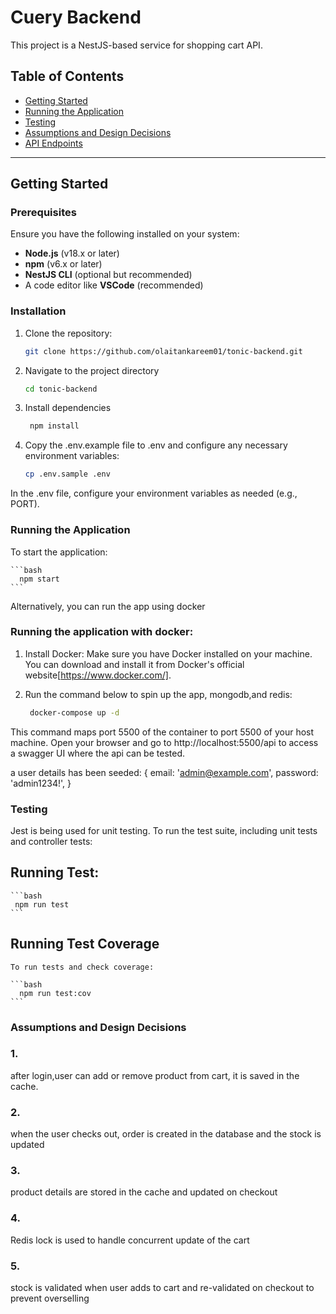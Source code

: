 # Cuery Backend

This project is a NestJS-based service for shopping cart API.

## Table of Contents

- [Getting Started](#getting-started)
- [Running the Application](#running-the-application)
- [Testing](#testing)
- [Assumptions and Design Decisions](#assumptions-and-design-decisions)
- [API Endpoints](#api-endpoints)

---

## Getting Started

### Prerequisites

Ensure you have the following installed on your system:

- **Node.js** (v18.x or later)
- **npm** (v6.x or later)
- **NestJS CLI** (optional but recommended)
- A code editor like **VSCode** (recommended)

### Installation

1. Clone the repository:

   ```bash
   git clone https://github.com/olaitankareem01/tonic-backend.git

2. Navigate to the project directory
   
   ```bash
   cd tonic-backend
   ```
3. Install dependencies

    ```bash 
     npm install
4. Copy the .env.example file to .env and configure any necessary environment variables:

    ```bash
    cp .env.sample .env
  In the .env file, configure your environment variables as needed (e.g., PORT).

### Running the Application

  To start the application:

    ```bash
      npm start
    ```
  Alternatively, you can run the app using docker
### Running the application with docker:
1. Install Docker: Make sure you have Docker installed on your machine. You can download and install it from Docker's official website[https://www.docker.com/].

2. Run the command below to spin up the app, mongodb,and redis:

   ```bash
    docker-compose up -d
   ```

  This command maps port 5500 of the container to port 5500 of your host machine. 
  Open your browser and go to http://localhost:5500/api to access a swagger UI where the api can be tested.

  a user details has been seeded:  {
    email: 'admin@example.com',
    password: 'admin1234!',
  }

### Testing
  Jest is being used for unit testing. To run the test suite, including unit tests and controller tests:

  ## Running Test:
    ```bash
     npm run test
    ```
  ## Running Test Coverage
    To run tests and check coverage:

    ```bash
      npm run test:cov
    ```
### Assumptions and Design Decisions

### 1.   
after login,user can add or remove product from cart, it is saved in the cache.
### 2. 
when the user checks out, order is created in the database and the stock is updated
### 3. 
product details are stored in the cache and updated on checkout
### 4.
Redis lock is used to handle concurrent update of the cart
### 5.
stock is validated when user adds to cart and re-validated on checkout to prevent overselling






        
